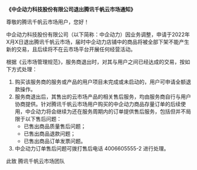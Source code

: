 **《中企动力科技股份有限公司退出腾讯千帆云市场通知》**

尊敬的腾讯千帆云市场用户，您好！ 

中企动力科技股份有限公司（以下简称：中企动力）因业务调整，申请于2022年X月X日退出腾讯千帆云市场，届时中企动力店铺中的商品将被全部下架不能产生新的交易，且后续将不在云市场平台开展任何经营活动。

根据《云市场管理规范》，服务商退出时，对其与用户之间已经达成的交易，按如下方式处理：
1. 购买该服务商的服务或产品的用户项目未完成或未启动的，用户可申请全额退款操作。
2. 服务商退出后，其售出的云市场产品的相关售后服务，均由服务商自行与用户协商提供。针对腾讯千帆云市场用户购买的中企动力商品存量订单的后续使用，中企动力将会继续为还在服务周期内的订单提供售后服务，包括但并不局限于以下售后问题：
	- 已售出商品质量售后问题；
	- 已售出商品退款问题；
	- 已售出商品订单发票问题。
3. 中企动力订单售后问题可拨打售后电话 4006605555-2 进行处理。

此致 
腾讯千帆云市场团队
